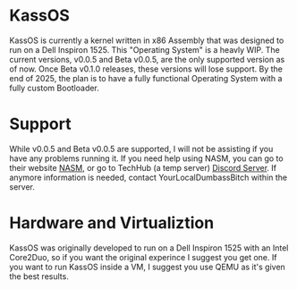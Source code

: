 # KassOS

KassOS is currently a kernel written in x86 Assembly that was designed to run on a Dell Inspiron 1525. This "Operating System" is a heavly WIP. The current versions, v0.0.5 and Beta v0.0.5, are the only supported version as of now. Once Beta v0.1.0 releases, these versions will lose support. By the end of 2025, the plan is to have a fully functional Operating System with a fully custom Bootloader. 

# Support

While v0.0.5 and Beta v0.0.5 are supported, I will not be assisting if you have any problems running it. If you need help using NASM, you can go to their website [NASM](https://www.nasm.us), or go to TechHub (a temp server) [Discord Server](https://discord.gg/XP7JxVBHA2). If anymore information is needed, contact YourLocalDumbassBitch within the server.

# Hardware and Virtualiztion 

KassOS was originally developed to run on a Dell Inspiron 1525 with an Intel Core2Duo, so if you want the original experince I suggest you get one. If you want to run KassOS inside a VM, I suggest you use QEMU as it's given the best results. 